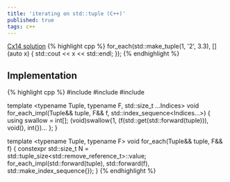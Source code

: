 ```yaml
---
title: 'iterating on std::tuple (C++)'
published: true
tags: c++
---
```

[Cx14 solution](https://codereview.stackexchange.com/questions/51407/stdtuple-foreach-implementation/67394#67394?newreg=7edb5dfdff294d8cb78411576eefc9f1)
{% highlight cpp %}
for_each(std::make_tuple(1, '2', 3.3), [](auto x) {
    std::cout << x << std::endl;
});
{% endhighlight %}

## Implementation
{% highlight cpp %}
#include <cstddef>
#include <tuple>
#include <utility>

template <typename Tuple, typename F, std::size_t ...Indices>
void for_each_impl(Tuple&& tuple, F&& f, std::index_sequence<Indices...>) {
    using swallow = int[];
    (void)swallow{1,
        (f(std::get<Indices>(std::forward<Tuple>(tuple))), void(), int{})...
    };
}

template <typename Tuple, typename F>
void for_each(Tuple&& tuple, F&& f) {
    constexpr std::size_t N = std::tuple_size<std::remove_reference_t<Tuple>>::value;
    for_each_impl(std::forward<Tuple>(tuple), std::forward<F>(f),
                  std::make_index_sequence<N>{});
}
{% endhighlight %}
